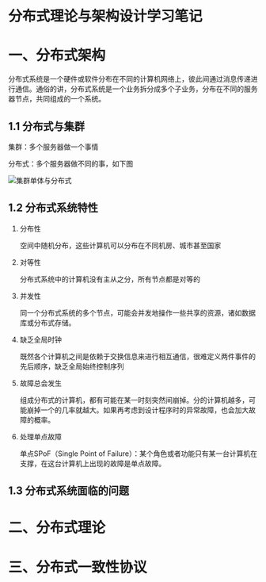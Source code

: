 # 分布式理论与架构设计学习笔记

# 一、分布式架构

分布式系统是一个硬件或软件分布在不同的计算机网络上，彼此间通过消息传递进行通信。通俗的讲，分布式系统是一个业务拆分成多个子业务，分布在不同的服务器节点，共同组成的一个系统。

## 1.1 分布式与集群

集群：多个服务器做一个事情

分布式：多个服务器做不同的事，如下图

![集群单体与分布式](https://mypic-12138.oss-cn-beijing.aliyuncs.com/blog/picgo/%E9%9B%86%E7%BE%A4%E5%8D%95%E4%BD%93%E4%B8%8E%E5%88%86%E5%B8%83%E5%BC%8F.jpg)

## 1.2 分布式系统特性

1. 分布性

   空间中随机分布，这些计算机可以分布在不同机房、城市甚至国家

2. 对等性

   分布式系统中的计算机没有主从之分，所有节点都是对等的

3. 并发性

   同一个分布式系统的多个节点，可能会并发地操作一些共享的资源，诸如数据库或分布式存储。

4. 缺乏全局时钟

   既然各个计算机之间是依赖于交换信息来进行相互通信，很难定义两件事件的先后顺序，缺乏全局始终控制序列

5. 故障总会发生

   组成分布式的计算机，都有可能在某一时刻突然间崩掉。分的计算机越多，可能崩掉一个的几率就越大。如果再考虑到设计程序时的异常故障，也会加大故障的概率。

6. 处理单点故障

   单点SPoF（Single Point of Failure）：某个角色或者功能只有某一台计算机在支撑，在这台计算机上出现的故障是单点故障。

## 1.3 分布式系统面临的问题



# 二、分布式理论

# 三、分布式一致性协议

